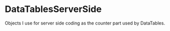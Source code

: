 # DataTablesServerSide
Objects I use for server side coding as the counter part used  by DataTables.
